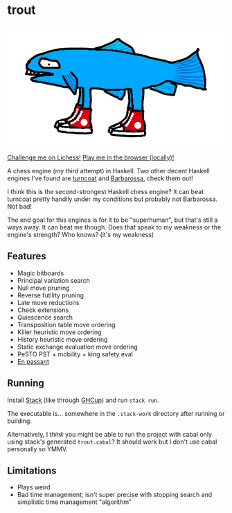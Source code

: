 # trout

![](trout.png)

[Challenge me on Lichess!](https://lichess.org/@/TroutBot)
[Play me in the browser (locally)!](https://osrepnay.github.io/trout-web/)

A chess engine (my third attempt) in Haskell.
Two other decent Haskell engines I've found are [turncoat](https://github.com/albertprz/turncoat) and [Barbarossa](https://github.com/nionita/Barbarossa), check them out!

I think this is the second-strongest Haskell chess engine?
It can beat turncoat pretty handily under my conditions but probably not Barbarossa.
Not bad!

The end goal for this engines is for it to be "superhuman", but that's still a ways away.
It can beat me though.
Does that speak to my weakness or the engine's strength? Who knows? (it's my weakness)

## Features

- Magic bitboards
- Principal variation search
- Null move pruning
- Reverse futility pruning
- Late move reductions
- Check extensions
- Quiescence search
- Transposition table move ordering
- Killer heuristic move ordering
- History heuristic move ordering
- Static exchange evaluation move ordering
- PeSTO PST + mobility + king safety eval
- [En passant](https://en.wikipedia.org/wiki/En_passant)

## Running

Install [Stack](https://docs.haskellstack.org/en/stable/) (like through [GHCup](https://www.haskell.org/ghcup/)) and run `stack run`.

The executable is... somewhere in the `.stack-work` directory after running or building.

Alternatively, I *think* you might be able to run the project with cabal only using stack's generated `trout.cabal`?
It should work but I don't use cabal personally so YMMV.

## Limitations

- Plays weird
- Bad time management; isn't super precise with stopping search and simplistic time management "algorithm"
